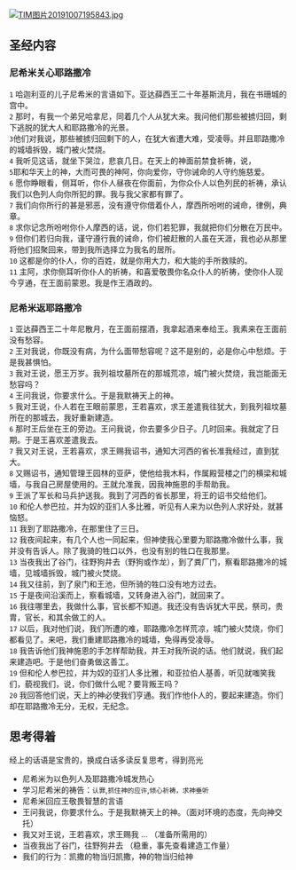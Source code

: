[![TIM图片20191007195843.jpg](https://camo.githubusercontent.com/26886b441060dbc249b28b7b3a2ee22769ff323f/687474703a2f2f7777312e73696e61696d672e636e2f6c617267652f64663535316561356c7931673770767873746c72306a3233376b32656f6b6a6d2e6a7067)](https://camo.githubusercontent.com/26886b441060dbc249b28b7b3a2ee22769ff323f/687474703a2f2f7777312e73696e61696d672e636e2f6c617267652f64663535316561356c7931673770767873746c72306a3233376b32656f6b6a6d2e6a7067)

## 圣经内容

### 尼希米关心耶路撒冷

`1` 哈迦利亚的儿子尼希米的言语如下。亚达薛西王二十年基斯流月，我在书珊城的宫中。  
`2` 那时，有我一个弟兄哈拿尼，同着几个人从犹大来。我问他们那些被掳归回，剩下逃脱的犹大人和耶路撒冷的光景。  
`3`他们对我说，那些被掳归回剩下的人，在犹大省遭大难，受凌辱。并且耶路撒冷的城墙拆毁，城门被火焚烧。  
`4` 我听见这话，就坐下哭泣，悲哀几日。在天上的神面前禁食祈祷，说，  
`5`耶和华天上的神，大而可畏的神阿，你向爱你，守你诫命的人守约施慈爱。  
`6` 愿你睁眼看，侧耳听，你仆人昼夜在你面前，为你众仆人以色列民的祈祷，承认我们以色列人向你所犯的罪。我与我父家都有罪了。  
`7` 我们向你所行的甚是邪恶，没有遵守你借着仆人，摩西所吩咐的诫命，律例，典章。  
`8` 求你记念所吩咐你仆人摩西的话，说，你们若犯罪，我就把你们分散在万民中。  
`9` 但你们若归向我，谨守遵行我的诫命，你们被赶散的人虽在天涯，我也必从那里将他们招聚回来，带到我所选择立为我名的居所。  
`10` 这都是你的仆人，你的百姓，就是你用大力，和大能的手所救赎的。  
`11` 主阿，求你侧耳听你仆人的祈祷，和喜爱敬畏你名众仆人的祈祷，使你仆人现今亨通，在王面前蒙恩。我是作王酒政的。

### 尼希米返耶路撒冷

`1` 亚达薛西王二十年尼散月，在王面前摆酒，我拿起酒来奉给王。我素来在王面前没有愁容。  
`2` 王对我说，你既没有病，为什么面带愁容呢？这不是别的，必是你心中愁烦。于是我甚惧怕。  
`3` 我对王说，愿王万岁。我列祖坟墓所在的那城荒凉，城门被火焚烧，我岂能面无愁容吗？  
`4` 王问我说，你要求什么。于是我默祷天上的神。  
`5` 我对王说，仆人若在王眼前蒙恩，王若喜欢，求王差遣我往犹大，到我列祖坟墓所在的那城去，我好重新建造。  
`6` 那时王后坐在王的旁边。王问我说，你去要多少日子。几时回来。我就定了日期。于是王喜欢差遣我去。  
`7` 我又对王说，王若喜欢，求王赐我诏书，通知大河西的省长准我经过，直到犹大。  
`8` 又赐诏书，通知管理王园林的亚萨，使他给我木料，作属殿营楼之门的横梁和城墙，与我自己房屋使用的。王就允准我，因我神施恩的手帮助我。  
`9` 王派了军长和马兵护送我。我到了河西的省长那里，将王的诏书交给他们。  
`10` 和伦人参巴拉，并为奴的亚扪人多比雅，听见有人来为以色列人求好处，就甚恼怒。  
`11` 我到了耶路撒冷，在那里住了三日。  
`12` 我夜间起来，有几个人也一同起来，但神使我心里要为耶路撒冷做什么事，我并没有告诉人。除了我骑的牲口以外，也没有别的牲口在我那里。  
`13` 当夜我出了谷门，往野狗井去（野狗或作龙），到了粪厂门，察看耶路撒冷的城墙，见城墙拆毁，城门被火焚烧。  
`14` 我又往前，到了泉门和王池，但所骑的牲口没有地方过去。  
`15` 于是夜间沿溪而上，察看城墙，又转身进入谷门，就回来了。  
`16` 我往哪里去，我做什么事，官长都不知道。我还没有告诉犹大平民，祭司，贵胄，官长，和其余做工的人。  
`17` 以后，我对他们说，我们所遭的难，耶路撒冷怎样荒凉，城门被火焚烧，你们都看见了。来吧，我们重建耶路撒冷的城墙，免得再受凌辱。  
`18` 我告诉他们我神施恩的手怎样帮助我，并王对我所说的话。他们就说，我们起来建造吧。于是他们奋勇做这善工。  
`19` 但和伦人参巴拉，并为奴的亚扪人多比雅，和亚拉伯人基善，听见就嗤笑我们，藐视我们，说，你们做什么呢？要背叛王吗？  
`20` 我回答他们说，天上的神必使我们亨通。我们作他仆人的，要起来建造。你们却在耶路撒冷无分，无权，无纪念。

## 思考得着

经上的话语是宝贵的，换成白话多读反复思考，得到亮光

-   尼希米为以色列人及耶路撒冷城发热心
-   学习尼希米的祷告：`认罪`,`抓住神的应许`,`倾心祈祷，求神垂听`
-   尼希米回应王敬畏智慧的言语
-   王问我说，你要求什么。于是我默祷天上的神。（面对环境的态度，先向神交托）
-   我又对王说，王若喜欢，求王赐我 ... （准备所需用的）
-   当夜我出了谷门，往野狗井去 （稳重，事先查看建造工作量）
-   我们的行为：凯撒的物当归凯撒，神的物当归给神